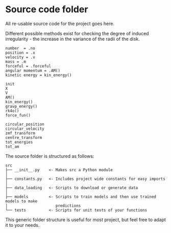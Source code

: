 # Source code folder

All re-usable source code for the project goes here.


Different possible methods exist for checking the degree of induced irregularity - the increase in the variance of the radii of the disk.

```
number  = .no
position = .x
velocity = .v
mass = .m
forceful = .forceful
angular momentum = .AM()
kinetic energy = kin_energy()

init
X
V
AM()
kin_energy()
gravp_energy()
rk4o()
force_fun()

circular_position
circular_velocity
zmf_transform
centre_transform
tot_energies
tot_am
```

The source folder is structured as follows:


```
src
├── __init__.py    <- Makes src a Python module
│
├── constants.py   <- Includes project wide constants for easy imports
│
├── data_loading   <- Scripts to download or generate data
│
├── models         <- Scripts to train models and then use trained models to make
│                     predictions
└── tests          <- Scripts for unit tests of your functions
```

This generic folder structure is useful for most project, but feel free to adapt it to your needs.
